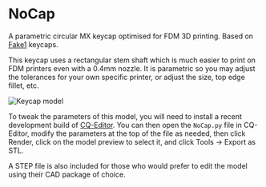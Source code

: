 # NoCap
A parametric circular MX keycap optimised for FDM 3D printing. Based on [Fake1](https://www.thingiverse.com/thing:4917086) keycaps.

This keycap uses a rectangular stem shaft which is much easier to print on FDM printers even with a 0.4mm nozzle. It is parametric so you may adjust the tolerances for your own specific printer, or adjust the size, top edge fillet, etc.

![Keycap model](https://user-images.githubusercontent.com/1266473/229211387-ae02b253-672c-408d-84b1-5f0f73ca43cf.png)


To tweak the parameters of this model, you will need to install a recent development build of [CQ-Editor](https://github.com/CadQuery/CQ-editor#development-packages). You can then open the `NoCap.py` file in CQ-Editor, modify the parameters at the top of the file as needed, then click Render, click on the model preview to select it, and click Tools -> Export as STL.

A STEP file is also included for those who would prefer to edit the model using their CAD package of choice.

